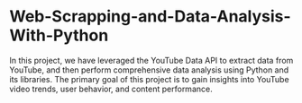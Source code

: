 # Web-Scrapping-and-Data-Analysis-With-Python
In this project, we have leveraged the YouTube Data API to extract data from YouTube, and then perform comprehensive data analysis using Python and its libraries. The primary goal of this project is to gain insights into YouTube video trends, user behavior, and content performance.
